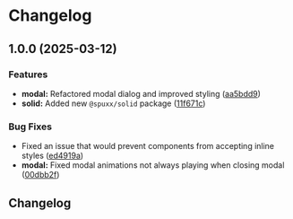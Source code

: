 # Changelog

## 1.0.0 (2025-03-12)


### Features

* **modal:** Refactored modal dialog and improved styling ([aa5bdd9](https://github.com/spuxx-dev/jslibs/commit/aa5bdd93aac610c6cd906d4d6fdb9410474b0087))
* **solid:** Added new `@spuxx/solid` package ([11f671c](https://github.com/spuxx-dev/jslibs/commit/11f671c422d668fe4323b76c7ec22ae844e4ea05))


### Bug Fixes

* Fixed an issue that would prevent components from accepting inline styles ([ed4919a](https://github.com/spuxx-dev/jslibs/commit/ed4919a8afe75411c1e9bb2606d43ae756e7c782))
* **modal:** Fixed modal animations not always playing when closing modal ([00dbb2f](https://github.com/spuxx-dev/jslibs/commit/00dbb2fdd0fb5f01c6e482ddf2c91eaf147599e8))

## Changelog
